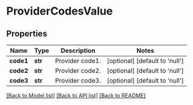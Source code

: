 # ProviderCodesValue

## Properties
Name | Type | Description | Notes
------------ | ------------- | ------------- | -------------
**code1** | **str** | Provider code1. | [optional] [default to 'null']
**code2** | **str** | Provider code2. | [optional] [default to 'null']
**code3** | **str** | Provider code3. | [optional] [default to 'null']

[[Back to Model list]](../README.md#documentation-for-models) [[Back to API list]](../README.md#documentation-for-api-endpoints) [[Back to README]](../README.md)

